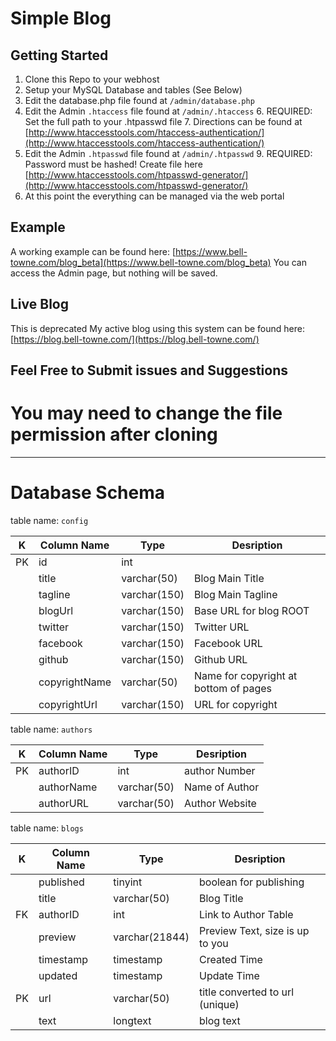 Simple Blog
===========

Getting Started
-------
 1. Clone this Repo to your webhost
 2. Setup your MySQL Database and tables (See Below)
 2. Edit the database.php file found at `/admin/database.php`
 5. Edit the Admin `.htaccess` file found at `/admin/.htaccess`
	 6. REQUIRED: Set the full path to your .htpasswd file
	 7. Directions can be found at [http://www.htaccesstools.com/htaccess-authentication/](http://www.htaccesstools.com/htaccess-authentication/)
 8. Edit the Admin `.htpasswd` file found at `/admin/.htpasswd`
	 9. REQUIRED:  Password must be hashed! Create file here [http://www.htaccesstools.com/htpasswd-generator/](http://www.htaccesstools.com/htpasswd-generator/)
 10. At this point the everything can be managed via the web portal

Example
-------
A working example can be found here: [https://www.bell-towne.com/blog_beta](https://www.bell-towne.com/blog_beta)
You can access the Admin page, but nothing will be saved.

Live Blog
-------
This is deprecated
My active blog using this system can be found here: [https://blog.bell-towne.com/](https://blog.bell-towne.com/)

Feel Free to Submit issues and Suggestions
------------------------------------------

You may need to change the file permission after cloning
=======


----------


Database Schema
=======

table name: `config`

| K  | Column Name   | Type         | Desription                            |
|----|---------------|--------------|---------------------------------------|
| PK | id            | int          |                                       |
|    | title         | varchar(50)  | Blog Main Title                       |
|    | tagline       | varchar(150) | Blog Main Tagline                     |
|    | blogUrl       | varchar(150) | Base URL for blog ROOT                |
|    | twitter       | varchar(150) | Twitter URL                           |
|    | facebook      | varchar(150) | Facebook URL                          |
|    | github        | varchar(150) | Github URL                            |
|    | copyrightName | varchar(50)  | Name for copyright at bottom of pages |
|    | copyrightUrl  | varchar(150) | URL for copyright                     |


table name: `authors`

| K  | Column Name | Type        | Desription     |
|----|-------------|-------------|----------------|
| PK | authorID    | int         | author Number  |
|    | authorName  | varchar(50) | Name of Author |
|    | authorURL   | varchar(50) | Author Website |


table name: `blogs`

| K  | Column Name | Type           | Desription                      |
|----|-------------|----------------|---------------------------------|
|    | published   | tinyint        | boolean for publishing          |
|    | title       | varchar(50)    | Blog Title                      |
| FK | authorID    | int            | Link to Author Table            |
|    | preview     | varchar(21844) | Preview Text, size is up to you |
|    | timestamp   | timestamp      | Created Time                    |
|    | updated     | timestamp      | Update Time                     |
| PK | url         | varchar(50)    | title converted to url (unique) |
|    | text        | longtext       | blog text                       |